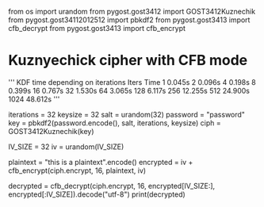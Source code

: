 from os import urandom
from pygost.gost3412 import GOST3412Kuznechik
from pygost.gost34112012512 import pbkdf2
from pygost.gost3413 import cfb_decrypt
from pygost.gost3413 import cfb_encrypt

# Kuznyechick cipher with CFB mode
'''
KDF time depending on iterations
Iters   Time
1       0.045s
2       0.096s
4       0.198s
8       0.399s
16      0.767s
32      1.530s
64      3.065s
128     6.117s
256     12.255s
512     24.900s
1024    48.612s
'''

iterations = 32
keysize = 32
salt = urandom(32)
password = "password"
key = pbkdf2(password.encode(), salt, iterations, keysize)
ciph = GOST3412Kuznechik(key)


IV_SIZE = 32
iv = urandom(IV_SIZE)

plaintext = "this is a plaintext".encode()
encrypted = iv + cfb_encrypt(ciph.encrypt, 16, plaintext, iv)

decrypted = cfb_decrypt(ciph.encrypt, 16, encrypted[IV_SIZE:],
                        encrypted[:IV_SIZE]).decode("utf-8")
print(decrypted)
